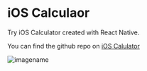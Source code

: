# **iOS Calculaor**
Try iOS Calculator created with React Native.

You can find the github repo on 
[iOS Calulator](https://github.com/vaibhav7a/react-native-iOS-Calculator.git)

![imagename](https://1.bp.blogspot.com/-JDYoJ_TsZfo/XTZrCbKm2aI/AAAAAAAASRc/NchdJ3Gw4UwL8627j9H_ibD1U2UwE_zGgCLcBGAs/s1600/WebIcon.png)
